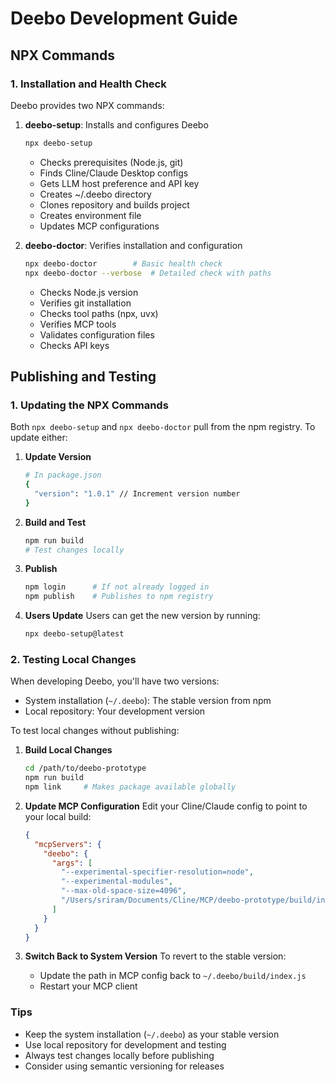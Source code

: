 # Deebo Development Guide

## NPX Commands

### 1. Installation and Health Check

Deebo provides two NPX commands:

1. **deebo-setup**: Installs and configures Deebo
   ```bash
   npx deebo-setup
   ```
   - Checks prerequisites (Node.js, git)
   - Finds Cline/Claude Desktop configs
   - Gets LLM host preference and API key
   - Creates ~/.deebo directory
   - Clones repository and builds project
   - Creates environment file
   - Updates MCP configurations

2. **deebo-doctor**: Verifies installation and configuration
   ```bash
   npx deebo-doctor        # Basic health check
   npx deebo-doctor --verbose  # Detailed check with paths
   ```
   - Checks Node.js version
   - Verifies git installation
   - Checks tool paths (npx, uvx)
   - Verifies MCP tools
   - Validates configuration files
   - Checks API keys

## Publishing and Testing

### 1. Updating the NPX Commands

Both `npx deebo-setup` and `npx deebo-doctor` pull from the npm registry. To update either:

1. **Update Version**
   ```bash
   # In package.json
   {
     "version": "1.0.1" // Increment version number
   }
   ```

2. **Build and Test**
   ```bash
   npm run build
   # Test changes locally
   ```

3. **Publish**
   ```bash
   npm login      # If not already logged in
   npm publish    # Publishes to npm registry
   ```

4. **Users Update**
   Users can get the new version by running:
   ```bash
   npx deebo-setup@latest
   ```

### 2. Testing Local Changes

When developing Deebo, you'll have two versions:
- System installation (`~/.deebo`): The stable version from npm
- Local repository: Your development version

To test local changes without publishing:

1. **Build Local Changes**
   ```bash
   cd /path/to/deebo-prototype
   npm run build
   npm link     # Makes package available globally
   ```

2. **Update MCP Configuration**
   Edit your Cline/Claude config to point to your local build:
   ```json
   {
     "mcpServers": {
       "deebo": {
         "args": [
           "--experimental-specifier-resolution=node",
           "--experimental-modules",
           "--max-old-space-size=4096",
           "/Users/sriram/Documents/Cline/MCP/deebo-prototype/build/index.js"
         ]
       }
     }
   }
   ```

3. **Switch Back to System Version**
   To revert to the stable version:
   - Update the path in MCP config back to `~/.deebo/build/index.js`
   - Restart your MCP client

### Tips
- Keep the system installation (`~/.deebo`) as your stable version
- Use local repository for development and testing
- Always test changes locally before publishing
- Consider using semantic versioning for releases
